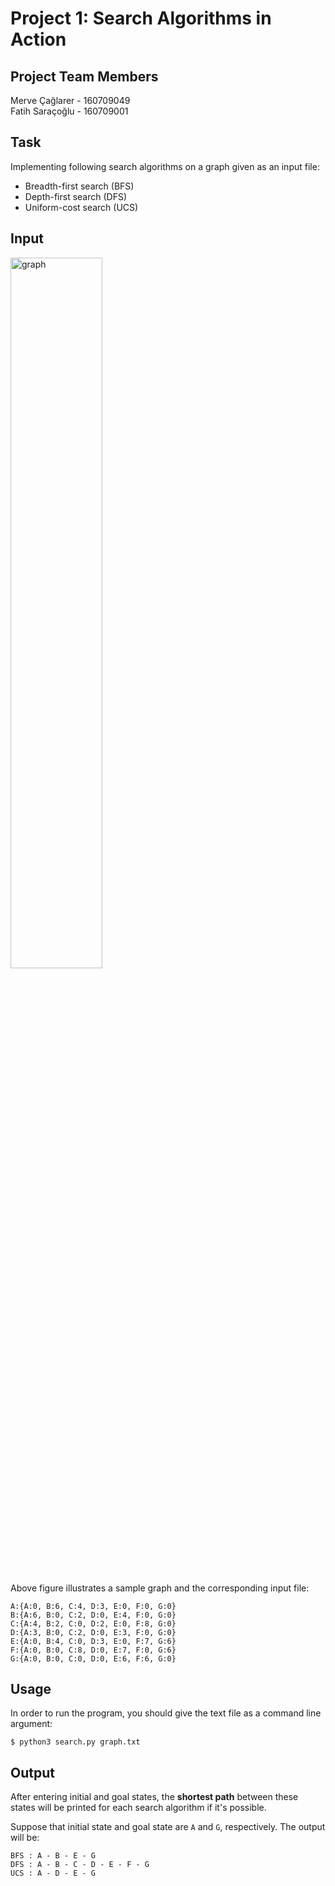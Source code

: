 
# Project 1: Search Algorithms in Action

## Project Team Members

Merve Çağlarer - 160709049  
Fatih Saraçoğlu - 160709001  

## Task

Implementing following search algorithms on a graph given as an input file:  
  
- Breadth-first search (BFS)  
- Depth-first search (DFS)  
- Uniform-cost search (UCS)  
  
## Input  
  
<img src="https://drive.google.com/uc?export=view&id=1MrKnNgTtwtyKgPswv9MUyHninxmMPE5J" alt="graph" width="54%"/>  
  
Above figure illustrates a sample graph and the corresponding input file:

```
A:{A:0, B:6, C:4, D:3, E:0, F:0, G:0}  
B:{A:6, B:0, C:2, D:0, E:4, F:0, G:0}  
C:{A:4, B:2, C:0, D:2, E:0, F:8, G:0}  
D:{A:3, B:0, C:2, D:0, E:3, F:0, G:0}  
E:{A:0, B:4, C:0, D:3, E:0, F:7, G:6}  
F:{A:0, B:0, C:8, D:0, E:7, F:0, G:6}  
G:{A:0, B:0, C:0, D:0, E:6, F:6, G:0}  
```
  
## Usage  
  
In order to run the program, you should give the text file as a command line argument:

```
$ python3 search.py graph.txt
```
  
## Output  
  
After entering initial and goal states, the **shortest path** between these states will be printed for each search algorithm if it's possible.

Suppose that initial state and goal state are `A` and `G`, respectively. The output will be:
```
BFS : A - B - E - G
DFS : A - B - C - D - E - F - G
UCS : A - D - E - G
```